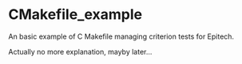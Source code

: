# CMakefile_example

An basic example of C Makefile managing criterion tests for Epitech.

Actually no more explanation, mayby later...
